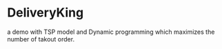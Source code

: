 # DeliveryKing
a demo with TSP model and Dynamic programming which maximizes the number of takout order.
